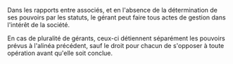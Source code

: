 Dans les rapports entre associés, et en l'absence de la détermination de ses pouvoirs par les statuts, le gérant peut faire tous actes de gestion dans l'intérêt de la société.

En cas de pluralité de gérants, ceux-ci détiennent séparément les pouvoirs prévus à l'alinéa précédent, sauf le droit pour chacun de s'opposer à toute opération avant qu'elle soit conclue.
